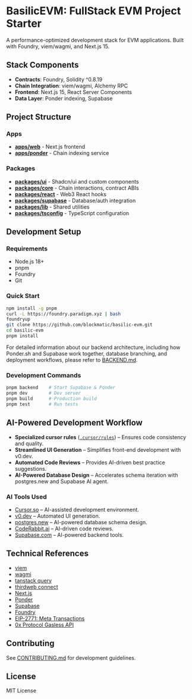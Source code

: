 # BasilicEVM: FullStack EVM Project Starter

A performance-optimized development stack for EVM applications. Built with Foundry, viem/wagmi, and Next.js 15.

## Stack Components

- __Contracts__: Foundry, Solidity ^0.8.19
- __Chain Integration__: viem/wagmi, Alchemy RPC
- __Frontend__: Next.js 15, React Server Components
- __Data Layer__: Ponder indexing, Supabase
  
## Project Structure

### Apps
- [__apps/web__](./apps/web/README.md) - Next.js frontend
- [__apps/ponder__](./apps/ponder/README.md) - Chain indexing service

### Packages
- [__packages/ui__](./packages/ui/README.md) - Shadcn/ui and custom components
- [__packages/core__](./packages/core/README.md) - Chain interactions, contract ABIs
- [__packages/react__](./packages/react/README.md) - Web3 React hooks
- [__packages/supabase__](./packages/supabase/README.md) - Database/auth integration
- [__packages/lib__](./packages/lib/README.md) - Shared utilities
- [__packages/tsconfig__](./packages/tsconfig/README.md) - TypeScript configuration

## Development Setup

### Requirements
- Node.js 18+
- pnpm
- Foundry
- Git

### Quick Start

```bash
npm install -g pnpm
curl -L https://foundry.paradigm.xyz | bash
foundryup
git clone https://github.com/blockmatic/basilic-evm.git
cd basilic-evm
pnpm install
```

For detailed information about our backend architecture, including how Ponder.sh and Supabase work together, database branching, and deployment workflows, please refer to [BACKEND.md](./BACKEND.md).

### Development Commands

```bash
pnpm backend    # Start Supabase & Ponder 
pnpm dev        # Dev server
pnpm build      # Production build
pnpm test       # Run tests
```

## AI-Powered Development Workflow

- **Specialized cursor rules** ([`.cursor/rules`](./.cursor/rules/README.md)) – Ensures code consistency and quality.
- **Streamlined UI Generation** – Simplifies front-end development with v0.dev.
- **Automated Code Reviews** – Provides AI-driven best practice suggestions.
- **AI-Powered Database Design** – Accelerates schema iteration with postgres.new and Supabase AI agent.

### AI Tools Used

- [Cursor.so](https://cursor.so/) – AI-assisted development environment.
- [v0.dev](https://v0.dev/) – Automated UI generation.
- [postgres.new](https://postgres.new/) – AI-powered database schema design.
- [CodeRabbit.ai](https://coderabbit.ai/) – AI-driven code reviews.
- [Supabase.com](https://supabase.com/) – AI-powered backend tools.

## Technical References

- [viem](https://viem.sh)
- [wagmi](https://wagmi.sh)
- [tanstack query](https://tanstack.com/query)
- [thirdweb connect](https://thirdweb.com/connect)
- [Next.js](https://nextjs.org/docs)
- [Ponder](https://ponder.sh/docs)
- [Supabase](https://supabase.com/docs)
- [Foundry](https://book.getfoundry.sh)
- [EIP-2771: Meta Transactions](https://eips.ethereum.org/EIPS/eip-2771)
- [0x Protocol Gasless API](https://0x.org/docs/gasless-api/introduction)

## Contributing

See [CONTRIBUTING.md](./CONTRIBUTING.md) for development guidelines.

## License

MIT License

